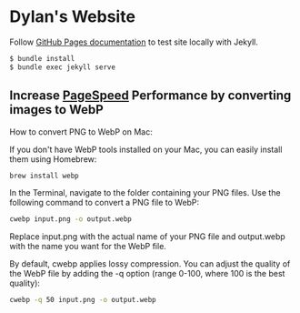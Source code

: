 # Dylan's Website

Follow [GitHub Pages documentation](https://docs.github.com/en/pages/setting-up-a-github-pages-site-with-jekyll/testing-your-github-pages-site-locally-with-jekyll) to test site locally with Jekyll.

```sh
$ bundle install
$ bundle exec jekyll serve
```

## Increase [PageSpeed](https://pagespeed.web.dev) Performance by converting images to WebP

How to convert PNG to WebP on Mac:

If you don't have WebP tools installed on your Mac, you can easily install them using Homebrew:

```sh
brew install webp
```

In the Terminal, navigate to the folder containing your PNG files. Use the following command to convert a PNG file to WebP:

```sh
cwebp input.png -o output.webp
```

Replace input.png with the actual name of your PNG file and output.webp with the name you want for the WebP file.

By default, cwebp applies lossy compression. You can adjust the quality of the WebP file by adding the -q option (range 0-100, where 100 is the best quality):

```sh
cwebp -q 50 input.png -o output.webp
```
